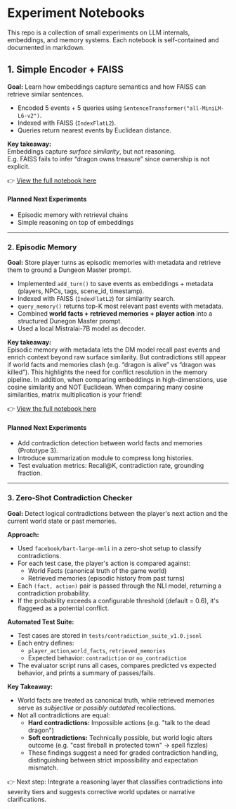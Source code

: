 # Experiment Notebooks
This repo is a collection of small experiments on LLM internals, embeddings, and memory systems. Each notebook is self-contained and documented in markdown.
## 1. Simple Encoder + FAISS
**Goal:** Learn how embeddings capture semantics and how FAISS can retrieve similar sentences.  
- Encoded 5 events + 5 queries using `SentenceTransformer("all-MiniLM-L6-v2")`.  
- Indexed with FAISS (`IndexFlatL2`).  
- Queries return nearest events by Euclidean distance.  

**Key takeaway:**  
Embeddings capture *surface similarity*, but not reasoning.  
E.g. FAISS fails to infer “dragon owns treasure” since ownership is not explicit.  

👉 [View the full notebook here](notebooks/01_faiss_encoder.ipynb)

#### Planned Next Experiments
- Episodic memory with retrieval chains  
- Simple reasoning on top of embeddings 

---
### 2. Episodic Memory
**Goal:** Store player turns as episodic memories with metadata and retrieve them to ground a Dungeon Master prompt.  
- Implemented `add_turn()` to save events as embeddings + metadata (players, NPCs, tags, scene_id, timestamp).  
- Indexed with FAISS (`IndexFlatL2`) for similarity search.  
- `query_memory()` returns top-K most relevant past events with metadata.
- Combined **world facts + retrieved memories + player action** into a structured Dunegon Master prompt.
- Used a local Mistralai-7B model as decoder.

**Key takeaway:**  
Episodic memory with metadata lets the DM model recall past events and enrich context beyond raw surface similarity. But contradictions still appear if world facts and memories clash (e.g. “dragon is alive” vs “dragon was killed”). This highlights the need for conflict resolution in the memory pipeline. 
In addition, when comparing embeddings in high-dimenstions, use cosine similarity and NOT Euclidean. When comparing many cosine similarities, matrix multiplication is your friend!

👉 [View the full notebook here](notebooks/02_episodic_memory.ipynb)

#### Planned Next Experiments
- Add contradiction detection between world facts and memories (Prototype 3).
- Introduce summarization module to compress long histories.
- Test evaluation metrics: Recall@K, contradiction rate, grounding fraction.

---
### 3. Zero-Shot Contradiction Checker
**Goal:** Detect logical contradictions between the player's next action and the current world state or past memories.

**Approach:**
- Used `facebook/bart-large-mnli` in a zero-shot setup to classify contradictions.
- For each test case, the player's action is compared against:
  - World Facts (canonical truth of the game world)
  - Retrieved memories (episodic history from past turns)
- Each `(fact, action)` pair is passed through the NLI model, returning a contradiction probability.
- If the probability exceeds a configurable threshold (default = 0.6), it's flaggeed as a potential conflict.

**Automated Test Suite:**
- Test cases are stored in `tests/contradiction_suite_v1.0.jsonl`
- Each entry defines:
  - `player_action`,`world_facts`, `retrieved_memories`
  - Expected behavior: `contradiction` or `no_contradiction`
- The evaluator script runs all cases, compares predicted vs expected behavior, and prints a summary of passes/fails.

**Key Takeaway:**
- World facts are treated as canonical truth, while retrieved memories serve as *subjective* or *possibly outdated* recollections.
- Not all contradictions are equal:
  - **Hard contradictions:** Impossible actions (e.g. "talk to the dead dragon")
  - **Soft contradictions:** Technically possible, but world logic alters outcome (e.g. "cast fireball in protected town" -> spell fizzles)
  - These findings suggest a need for graded contradiction handling, distinguishing between strict impossibility and expectation mismatch.
 
👉 Next step:
Integrate a reasoning layer that classifies contradictions into severity tiers and suggests corrective world updates or narrative clarifications.
